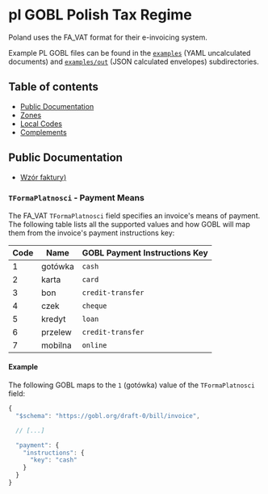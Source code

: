 # pl GOBL Polish Tax Regime

Poland uses the FA_VAT format for their e-invoicing system.

Example PL GOBL files can be found in the [`examples`](./examples) (YAML uncalculated documents) and [`examples/out`](./examples/out) (JSON calculated envelopes) subdirectories.

## Table of contents

* [Public Documentation](#public-documentation)
* [Zones](#zones)
* [Local Codes](#local-codes)
* [Complements](#complements)

## Public Documentation

- [Wzór faktury)](http://crd.gov.pl/wzor/2021/11/29/11089/)

### `TFormaPlatnosci` - Payment Means

The FA_VAT `TFormaPlatnosci` field specifies an invoice's means of payment. The following table lists all the supported values and how GOBL will map them from the invoice's payment instructions key:

| Code | Name                                | GOBL Payment Instructions Key |
| ---- | ----------------------------------- | ----------------------------- |
| 1    | gotówka                             | `cash`                        |
| 2    | karta                               | `card`                        |
| 3    | bon                                 | `credit-transfer`             |
| 4    | czek                                | `cheque`                      |
| 5    | kredyt                              | `loan`                        |
| 6    | przelew                             | `credit-transfer`             |
| 7    | mobilna                             | `online`                      |

#### Example

The following GOBL maps to the `1` (gotówka) value of the `TFormaPlatnosci` field:

```js
{
  "$schema": "https://gobl.org/draft-0/bill/invoice",

  // [...]

  "payment": {
    "instructions": {
      "key": "cash"
    }
  }
}
```
